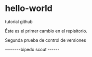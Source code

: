 # hello-world
tutorial github

Éste es el primer cambio en el repisitorio. 

Segunda prueba de control de versiones 

--------bipedo scout ------


